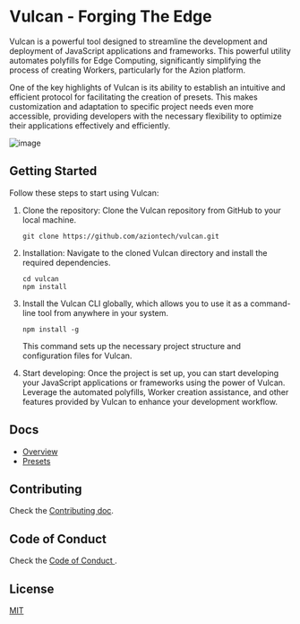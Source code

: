 #  Vulcan - Forging The Edge

Vulcan is a powerful tool designed to streamline the development and deployment of JavaScript applications and frameworks. This powerful utility automates polyfills for Edge Computing, significantly simplifying the process of creating Workers, particularly for the Azion platform. 

One of the key highlights of Vulcan is its ability to establish an intuitive and efficient protocol for facilitating the creation of presets. This makes customization and adaptation to specific project needs even more accessible, providing developers with the necessary flexibility to optimize their applications effectively and efficiently. 

![image](https://github.com/aziontech/vulcan/assets/12740219/7ffeae06-3535-47d7-91f5-3b9996952ce9)



## Getting Started

Follow these steps to start using Vulcan:

1. Clone the repository: Clone the Vulcan repository from GitHub to your local machine.

   ```shell
   git clone https://github.com/aziontech/vulcan.git
   ```

2. Installation: Navigate to the cloned Vulcan directory and install the required dependencies.

   ```shell
   cd vulcan
   npm install
   ```
3. Install the Vulcan CLI globally, which allows you to use it as a command-line tool from anywhere in your system.
   ```shell
   npm install -g
   ```

   This command sets up the necessary project structure and configuration files for Vulcan.

5. Start developing: Once the project is set up, you can start developing your JavaScript applications or frameworks using the power of Vulcan. Leverage the automated polyfills, Worker creation assistance, and other features provided by Vulcan to enhance your development workflow.


## Docs
* [Overview](docs/overview.md)
* [Presets](docs/presets.md)

## Contributing
Check the [Contributing doc](CONTRIBUTING.md).

## Code of Conduct
Check the [Code of Conduct ](CODE_OF_CONDUCT.md).

## License
[MIT](LICENSE.md)
